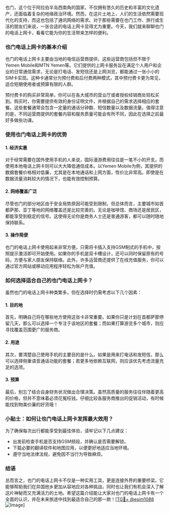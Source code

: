 也门，这个位于阿拉伯半岛西南角的国家，不仅拥有悠久的历史和丰富的文化遗产，还面临着复杂的地缘政治环境。然而，在这片土地上，人们的生活依然需要现代化的支持，而这也包括了通讯网络的需求。对于那些需要在也门工作、旅行或生活的朋友们来说，一张合适的电话上网卡显得尤为重要。今天，我们就来聊聊也门的电话上网卡，看看它能为你的生活带来怎样的便利。

### 也门电话上网卡的基本介绍

也门的电话上网卡主要由当地的电信运营商提供，这些运营商包括但不限于Yemen Mobile和MTN Yemen等。它们提供的上网卡服务旨在满足个人用户和企业的日常通信需求，无论是打电话、发短信还是上网浏览，都能通过一张小小的SIM卡实现。这种卡通常分为预付费和后付费两种模式，其中预付费卡更为常见，适合短期使用者或预算有限的人群。

预付费卡的购买非常简单，你可以在各大城市的营业厅或者授权经销商处轻松买到。购买时，你需要提供有效的身份证明文件，并根据自己的需求选择相应的套餐。这些套餐通常会包含一定量的通话分钟数、短信数量以及数据流量。值得注意的是，不同运营商提供的套餐内容和服务质量可能会有所不同，因此在选择之前最好多做些功课。

### 使用也门电话上网卡的优势

#### 1. **经济实惠**
对于经常需要在国外使用手机的人来说，国际漫游费用往往是一笔不小的开支。而使用本地电话上网卡则可以大大降低通信成本。以Yemen Mobile为例，其提供的数据套餐价格相对低廉，尤其是在本地通话和上网方面，性价比非常高。即使是在数据流量消耗较大的情况下，也能有效控制预算。

#### 2. **网络覆盖广泛**
尽管也门的部分地区由于安全局势原因可能受到限制，但总体而言，主要城市如首都萨那、亚丁等地的网络覆盖还是比较完善的。无论是咖啡馆、商场还是居民区，都能享受到稳定的信号。这使得无论你是商务人士还是普通游客，都可以随时随地保持联系。

#### 3. **操作简便**
也门的电话上网卡使用起来非常方便。只需将卡插入支持GSM制式的手机中，按照提示激活即可开始使用。如果你的手机是双卡槽设计，还可以同时保留原有的号码，方便与家人朋友保持联络。此外，许多运营商还提供了在线充值服务，你可以通过官方网站或移动应用程序轻松为账户充值。

### 如何选择适合自己的也门电话上网卡？

虽然也门的电话上网卡种类繁多，但在选择时仍需考虑以下几个因素：

#### 1. **目的地**
首先，明确自己将在哪些地方使用这张卡非常重要。如果你只是计划在首都萨那停留几天，那么可以选择一个专注于该地区的套餐；而如果打算游览多个城市，则应寻找覆盖范围更广的服务商。

#### 2. **用途**
其次，要清楚自己使用手机的主要目的是什么。如果是用来打电话和发短信，那么可以选择侧重语音通话功能的套餐；若更多地依赖互联网，则应该优先考虑流量充足的选项。

#### 3. **预算**
最后，别忘了结合自身财务状况做出合理决策。虽然高质量的服务往往伴随着更高的价格，但并不意味着必须花冤枉钱。仔细比较各服务商推出的促销活动，有时候能找到物美价廉的好货哦！

### 小贴士：如何让也门电话上网卡发挥最大效用？

为了确保每次出行都能享受到最佳体验，请牢记以下几点建议：
- 出发前检查手机是否支持GSM频段，并确认是否需要解锁。
- 下载必要的翻译软件和地图应用，以便更好地适应当地环境。
- 遵守当地法律法规，避免因不当行为导致麻烦。

### 结语

总而言之，也门的电话上网卡不仅是一种实用工具，更是连接外界的重要桥梁。它能够帮助我们在异国他乡更加从容地应对各种挑战，同时也让我们有机会深入了解这片神秘而又充满活力的土地。希望这篇介绍能让大家对也门的电话上网卡有一个全面的认识，并在未来旅途中找到最适合自己的那一款！[[TG💪+ @esim1088](https://t.me/s/esim1088) ![Image](https://i.postimg.cc/4NQfJmqS/Snipaste-2025-05-13-00-14-12.png)]